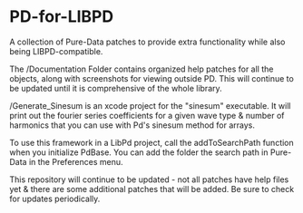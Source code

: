 # PD-for-LIBPD
A collection of Pure-Data patches to provide extra functionality while also being LIBPD-compatible.  

The /Documentation Folder contains organized help patches for all the objects, along with screenshots for viewing outside PD. This will continue to be updated until it is comprehensive of the whole library.

/Generate_Sinesum is an xcode project for the "sinesum" executable.  It will print out the fourier series coefficients for a given wave type & number of harmonics that you can use with Pd's sinesum method for arrays.


To use this framework in a LibPd project, call the addToSearchPath function when you initialize PdBase.  You can add the folder the search path in Pure-Data in the Preferences menu.


This repository will continue to be updated - not all patches have help files yet & there are some additional patches that will be added. Be sure to check for updates periodically.